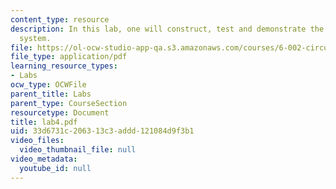 ```yaml
---
content_type: resource
description: In this lab, one will construct, test and demonstrate the audio playback
  system.
file: https://ol-ocw-studio-app-qa.s3.amazonaws.com/courses/6-002-circuits-and-electronics-spring-2007/33d6731c206313c3addd121084d9f3b1_lab4.pdf
file_type: application/pdf
learning_resource_types:
- Labs
ocw_type: OCWFile
parent_title: Labs
parent_type: CourseSection
resourcetype: Document
title: lab4.pdf
uid: 33d6731c-2063-13c3-addd-121084d9f3b1
video_files:
  video_thumbnail_file: null
video_metadata:
  youtube_id: null
---
```


